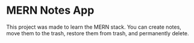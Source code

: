 # MERN Notes App

This project was made to learn the MERN stack. You can create notes, move them to the trash, restore them from trash, and permanently delete.
